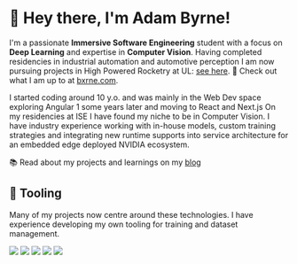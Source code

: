 # 👋 Hey there, I'm Adam Byrne!

I'm a passionate **Immersive Software Engineering** student with a focus on **Deep Learning** and expertise in **Computer Vision**. 
Having completed residencies in industrial automation and automotive perception I am now pursuing projects in High Powered Rocketry at UL: [see here](https://github.com/ULAS-HiPR).
💼 Check out what I am up to at [bxrne.com](https://bxrne.com).

I started coding around 10 y.o. and was mainly in the Web Dev space exploring Angular 1 some years later and moving to React and Next.js
On my residencies at ISE I have found my niche to be in Computer Vision. I have industry experience working with in-house models, custom training strategies and integrating new runtime supports into service architecture for an embedded edge deployed NVIDIA ecosystem.

📚 Read about my projects and learnings on my [blog](https://bxrne.com/posts)

## 🔧 Tooling

Many of my projects now centre around these technologies. I have experience developing my own tooling for training and dataset management.

![](https://img.shields.io/badge/-Python-333?style=flat-square&logo=Python&logoColor=fff)
![](https://img.shields.io/badge/-C/C++-c14438?style=flat-square&logo=C&logoColor=fff)
![](https://img.shields.io/badge/-PyTorch-e34f26?style=flat-square&logo=PyTorch&logoColor=fff)
![](https://img.shields.io/badge/-TensorRT-4d4d4d?style=flat-square&logo=nvidia&logoColor=fff)
![](https://img.shields.io/badge/-ONNX-269539?style=flat-square&logo=onnx&logoColor=fff)

